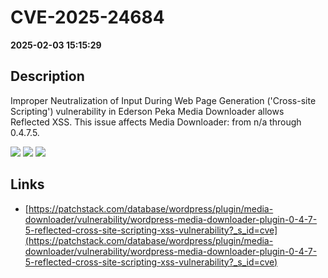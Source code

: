 # CVE-2025-24684

**2025-02-03 15:15:29**

## Description
Improper Neutralization of Input During Web Page Generation ('Cross-site Scripting') vulnerability in Ederson Peka Media Downloader allows Reflected XSS. This issue affects Media Downloader: from n/a through 0.4.7.5.

![](https://img.shields.io/static/v1?label=Score&message=7.1&color=red)
![](https://img.shields.io/static/v1?label=Severity&message=HIGH&color=red)
![](https://img.shields.io/static/v1?label=CWE&message=XSS&color=green)

## Links
- [https://patchstack.com/database/wordpress/plugin/media-downloader/vulnerability/wordpress-media-downloader-plugin-0-4-7-5-reflected-cross-site-scripting-xss-vulnerability?_s_id=cve](https://patchstack.com/database/wordpress/plugin/media-downloader/vulnerability/wordpress-media-downloader-plugin-0-4-7-5-reflected-cross-site-scripting-xss-vulnerability?_s_id=cve)
